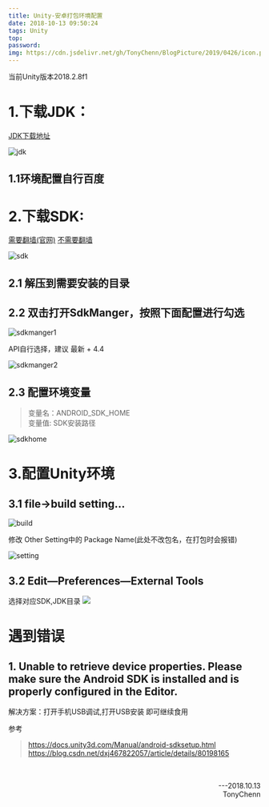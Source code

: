 ```yaml
---
title: Unity-安卓打包环境配置
date: 2018-10-13 09:50:24
tags: Unity
top:
password:
img: https://cdn.jsdelivr.net/gh/TonyChenn/BlogPicture/2019/0426/icon.png
---
```


当前Unity版本2018.2.8f1
# 1.下载JDK：
[JDK下载地址](https://www.oracle.com/technetwork/java/javase/downloads/jdk8-downloads-2133151.html)

![jdk](https://cdn.jsdelivr.net/gh/TonyChenn/BlogPicture/2018/10.13/jdk.jpg)

## 1.1环境配置自行百度

# 2.下载SDK:
[需要翻墙(官网)](https://developer.android.com/sdk/index.html)
[不需要翻墙](https://www.androiddevtools.cn/)

![sdk](https://cdn.jsdelivr.net/gh/TonyChenn/BlogPicture/2018/10.13/sdk.jpg)

## 2.1 解压到需要安装的目录
## 2.2 双击打开SdkManger，按照下面配置进行勾选

![sdkmanger1](https://cdn.jsdelivr.net/gh/TonyChenn/BlogPicture/2018/10.13/sdkmanger1.jpg)

API自行选择，建议 最新 + 4.4

![sdkmanger2](https://cdn.jsdelivr.net/gh/TonyChenn/BlogPicture/2018/10.13/sdkmanger2.jpg)

## 2.3 配置环境变量
> 变量名：ANDROID_SDK_HOME <br>
> 变量值: SDK安装路径

![sdkhome](https://cdn.jsdelivr.net/gh/TonyChenn/BlogPicture/2018/10.13/sdkhome.jpg)

# 3.配置Unity环境
## 3.1 file->build setting...

![build](https://cdn.jsdelivr.net/gh/TonyChenn/BlogPicture/2018/10.13/build.jpg)

修改 Other Setting中的 Package Name(此处不改包名，在打包时会报错)

![setting](https://cdn.jsdelivr.net/gh/TonyChenn/BlogPicture/2018/10.13/setting.jpg)

## 3.2 Edit—Preferences—External Tools
选择对应SDK,JDK目录
![](https://cdn.jsdelivr.net/gh/TonyChenn/BlogPicture/2018/10.13/config.jpg)

# 遇到错误

## 1. Unable to retrieve device properties. Please make sure the Android SDK is installed and is properly configured in the Editor. 

解决方案：打开手机USB调试,打开USB安装 即可继续食用

参考
> https://docs.unity3d.com/Manual/android-sdksetup.html
https://blog.csdn.net/dxj467822057/article/details/80198165

</br>
</br>
<div align="right">---2018.10.13</br>TonyChenn</div>